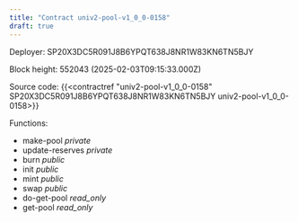 ```yaml
---
title: "Contract univ2-pool-v1_0_0-0158"
draft: true
---
```

Deployer: SP20X3DC5R091J8B6YPQT638J8NR1W83KN6TN5BJY


 



Block height: 552043 (2025-02-03T09:15:33.000Z)

Source code: {{<contractref "univ2-pool-v1_0_0-0158" SP20X3DC5R091J8B6YPQT638J8NR1W83KN6TN5BJY univ2-pool-v1_0_0-0158>}}

Functions:

* make-pool _private_
* update-reserves _private_
* burn _public_
* init _public_
* mint _public_
* swap _public_
* do-get-pool _read_only_
* get-pool _read_only_
